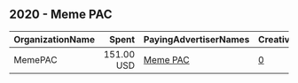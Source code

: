 ## 2020 - Meme PAC 
|OrganizationName|Spent|PayingAdvertiserNames|CreativeUrls|Impressions|Genders|AgeBrackets|CountryCodes|BillingAddresses|CandidateBallotInformation|
|:---|---:|:---|:---|---:|:---|:---|:---|:---|:---|
|MemePAC|151.00 USD|[Meme PAC](2020/Meme_PAC.md)|[0](https://www.snap.com/political-ads/asset/9b22e1e2384425b4be7a1b166eac10ab63fe5859b4856f35712f5df7fc8fd2bf?mediaType=mp4)|125,299||17+|united states|US|Joe Biden|

